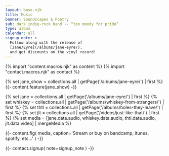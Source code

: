 ```yaml
---
layout: base.njk
title: Music
banner: Soundscapes & Poetry
sub: dark indie-rock band -- “too moody for pride”
type: album
calendar: all
signup_note: >
  Follow along with the release of
  [Jane/Eyre](/albums/jane-eyre/),
  and get discounts on the vinyl record!
---
```


{% import "content.macros.njk" as content %}
{% import "contact.macros.njk" as contact %}

{% set jane_show = collections.all | getPage('/albums/jane-eyre/') | first %}
{{- content.feature(jane_show) -}}

{% set jane = collections.all | getPage('/albums/jane-eyre/') | first %}
{% set whiskey = collections.all | getPage('/albums/whiskey-from-strangers/') | first %}
{% set thtl = collections.all | getPage('/albums/holes-they-leave/') | first %}
{% set jlt = collections.all | getPage('/videos/just-like-that/') | first %}
{% set media = [jane.data.audio, whiskey.data.audio, thtl.data.audio, jlt.data.video] | mergeMedia %}

{{- content.fig(
  media,
  caption='Stream or buy on bandcamp, itunes, spotify, etc…'
) -}}

{{- contact.signup(
  note=signup_note
) -}}
